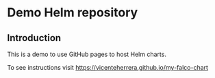 # Demo Helm repository

## Introduction

This is a demo to use GitHub pages to host Helm charts.

To see instructions visit https://vicenteherrera.github.io/my-falco-chart